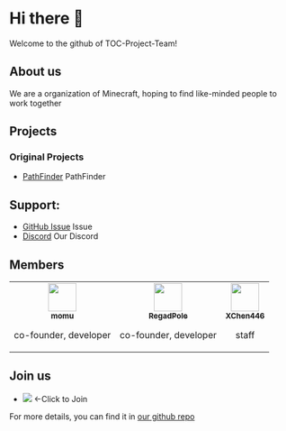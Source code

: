 # Hi there 👋

Welcome to the github of TOC-Project-Team!

## About us

We are a organization of Minecraft, hoping to find like-minded people to work together 

## Projects

### Original Projects

* [PathFinder](https://github.com/TOC-Project-Team/PathFinder) PathFinder

## Support:

* [GitHub Issue](https://github.com/TOC-Project-Team/.github) Issue
* [Discord](https://discord.gg/daSchNY7Sr) Our Discord

## Members

<table>
  <tr>
    <!-- SpringMomu -->
    <td align="center">
      <a href="https://github.com/SpringMomu"
        ><img
          src="https://avatars.githubusercontent.com/u/149700164"
          width="50px;"
          alt=""
        /><br /><sub><b>momu</b></sub></a
      >
      <p>co-founder, developer</p>
    </td>
  <!-- RegadPole -->
    <td align="center">
      <a href="https://github.com/RegadPoleCN"
        ><img
          src="https://avatars.githubusercontent.com/u/69202360"
          width="50px;"
          alt=""
        /><br /><sub><b>RegadPole</b></sub></a>
      <p>co-founder, developer</p>
    </td>
    <!-- xc -->
    <td align="center">
      <a href="https://github.com/XChen446"
        ><img
          src="https://avatars.githubusercontent.com/u/189126940"
          width="50px;"
          alt=""
        /><br /><sub><b>XChen446</b></sub></a>
      <p>staff</p>
    </td>
</table>

## Join us
- [![](https://img.shields.io/discord/1406985208984633454?logo=discord&labelColor=6A7EC2&color=7389D8)](https://discord.gg/daSchNY7Sr) <-Click to Join

For more details, you can find it in [our github repo](https://github.com/TOC-Project-Team/.github)